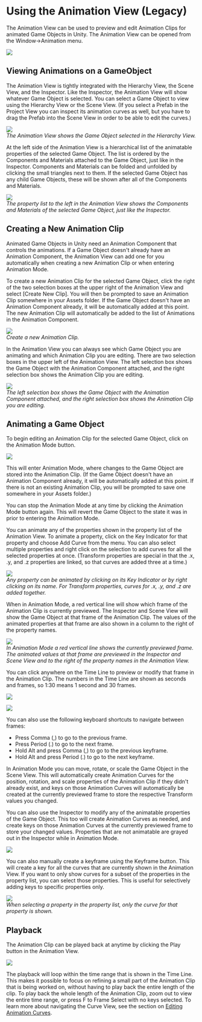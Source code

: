 Using the Animation View (Legacy)
=================================


The <span class=keyword>Animation View</span> can be used to preview and edit <span class=keyword>Animation Clips</span> for animated <span class=keyword>Game Objects</span> in Unity. The <span class=keyword>Animation View</span> can be opened from the <span class=menu>Window->Animation</span> menu.


![](http://docwiki.hq.unity3d.com/uploads/Main/AnimationEditorMenu.png)  


Viewing Animations on a GameObject
----------------------------------


The <span class=keyword>Animation View</span> is tightly integrated with the <span class=keyword>Hierarchy View</span>, the <span class=keyword>Scene View</span>, and the <span class=keyword>Inspector</span>. Like the Inspector, the Animation View will show whatever <span class=keyword>Game Object</span> is selected. You can select a Game Object to view using the <span class=keyword>Hierarchy View</span> or the <span class=keyword>Scene View</span>. (If you select a Prefab in the <span class=keyword>Project View</span> you can inspect its animation curves as well, but you have to drag the Prefab into the Scene View in order to be able to edit the curves.)


![](http://docwiki.hq.unity3d.com/uploads/Main/AnimationEditorShowsSelectedPP.png)  
_The <span class=keyword>Animation View</span> shows the <span class=keyword>Game Object</span> selected in the <span class=keyword>Hierarchy View</span>._

At the left side of the <span class=keyword>Animation View</span> is a hierarchical list of the animatable properties of the selected <span class=keyword>Game Object</span>. The list is ordered by the <span class=keyword>Components</span> and <span class=keyword>Materials</span> attached to the Game Object, just like in the <span class=keyword>Inspector</span>. Components and Materials can be folded and unfolded by clicking the small triangles next to them. If the selected Game Object has any child Game Objects, these will be shown after all of the Components and Materials.


![](http://docwiki.hq.unity3d.com/uploads/Main/AnimationEditorMatchesInspectorPP.png)  
_The property list to the left in the <span class=keyword>Animation View</span> shows the Components and Materials of the selected <span class=keyword>Game Object</span>, just like the <span class=keyword>Inspector</span>._


Creating a New Animation Clip
-----------------------------


Animated <span class=keyword>Game Objects</span> in Unity need an <span class=keyword>Animation Component</span> that controls the animations. If a Game Object doesn't already have an Animation Component, the <span class=keyword>Animation View</span> can add one for you automatically when creating a new <span class=keyword>Animation Clip</span> or when entering <span class=keyword>Animation Mode</span>.

To create a new <span class=keyword>Animation Clip</span> for the selected <span class=keyword>Game Object</span>, click the right of the two selection boxes at the upper right of the <span class=keyword>Animation View</span> and select <span class=menu>[Create New Clip]</span>. You will then be prompted to save an Animation Clip somewhere in your <span class=keyword>Assets</span> folder. If the Game Object doesn't have an <span class=keyword>Animation Component</span> already, it will be automatically added at this point. The new <span class=keyword>Animation Clip</span> will automatically be added to the list of Animations in the Animation Component.


![](http://docwiki.hq.unity3d.com/uploads/Main/AnimationEditorNewClip.png)  
_Create a new <span class=keyword>Animation Clip</span>._

In the <span class=keyword>Animation View</span> you can always see which <span class=keyword>Game Object</span> you are animating and which <span class=keyword>Animation Clip</span> you are editing. There are two selection boxes in the upper left of the Animation View. The left selection box shows the <span class=keyword>Game Object</span> with the <span class=keyword>Animation Component</span> attached, and the right selection box shows the <span class=keyword>Animation Clip</span> you are editing.


![](http://docwiki.hq.unity3d.com/uploads/Main/AnimationEditorNewAnimationPP.png)  
_The left selection box shows the <span class=keyword>Game Object</span> with the <span class=keyword>Animation Component</span> attached, and the right selection box shows the <span class=keyword>Animation Clip</span> you are editing._


Animating a Game Object
-----------------------


To begin editing an Animation Clip for the selected Game Object, click on the <span class=menu>Animation Mode button</span>.


![](http://docwiki.hq.unity3d.com/uploads/Main/AnimationEditorAnimationModeButton.png)  

This will enter <span class=keyword>Animation Mode</span>, where changes to the Game Object are stored into the <span class=keyword>Animation Clip</span>. (If the Game Object doesn't have an <span class=keyword>Animation Component</span> already, it will be automatically added at this point. If there is not an existing <span class=keyword>Animation Clip</span>, you will be prompted to save one somewhere in your <span class=keyword>Assets</span> folder.)

You can stop the <span class=keyword>Animation Mode</span> at any time by clicking the <span class=menu>Animation Mode button</span> again. This will revert the <span class=keyword>Game Object</span> to the state it was in prior to entering the Animation Mode.

You can animate any of the properties shown in the property list of the <span class=keyword>Animation View</span>. To animate a property, click on the <span class=menu>Key Indicator</span> for that property and choose <span class=menu>Add Curve</span> from the menu. You can also select multiple properties and right click on the selection to add curves for all the selected properties at once. (<span class=component>Transform</span> properties are special in that the <span class=component>.x</span>, <span class=component>.y</span>, and <span class=component>.z</span> properties are linked, so that curves are added three at a time.)


![](http://docwiki.hq.unity3d.com/uploads/Main/AnimationEditorAddCurves.png)  
_Any property can be animated by clicking on its <span class=menu>Key Indicator</span> or by right clicking on its name. For <span class=component>Transform</span> properties, curves for <span class=menu>.x</span>, <span class=menu>.y</span>, and <span class=menu>.z</span> are added together._

When in <span class=keyword>Animation Mode</span>, a red vertical line will show which frame of the <span class=keyword>Animation Clip</span> is currently previewed. The <span class=keyword>Inspector</span> and <span class=keyword>Scene View</span> will show the Game Object at that frame of the Animation Clip. The values of the animated properties at that frame are also shown in a column to the right of the property names.


![](http://docwiki.hq.unity3d.com/uploads/Main/AnimationEditorPreviewFramePP.png)  
_In <span class=keyword>Animation Mode</span> a red vertical line shows the currently previewed frame. The animated values at that frame are previewed in the <span class=keyword>Inspector</span> and <span class=keyword>Scene View</span> and to the right of the property names in the <span class=keyword>Animation View</span>._

You can click anywhere on the <span class=menu>Time Line</span> to preview or modify that frame in the Animation Clip. The numbers in the <span class=menu>Time Line</span> are shown as seconds and frames, so 1:30 means 1 second and 30 frames.


![](http://docwiki.hq.unity3d.com/uploads/Main/AnimationEditorTimeLine.png)  

![](http://docwiki.hq.unity3d.com/uploads/Main/AnimationEditorFrameNavigation.png)  

You can also use the following keyboard shortcuts to navigate between frames:

* Press <span class=menu>Comma</span> (<span class=menu>,</span>) to go to the previous frame.
* Press <span class=menu>Period</span> (<span class=menu>.</span>) to go to the next frame.
* Hold Alt and press <span class=menu>Comma</span> (<span class=menu>,</span>) to go to the previous <span class=keyword>keyframe</span>.
* Hold Alt and press <span class=menu>Period</span> (<span class=menu>.</span>) to go to the next <span class=keyword>keyframe</span>.

In <span class=keyword>Animation Mode</span> you can move, rotate, or scale the <span class=keyword>Game Object</span> in the <span class=keyword>Scene View</span>. This will automatically create <span class=keyword>Animation Curves</span> for the position, rotation, and scale properties of the <span class=keyword>Animation Clip</span> if they didn't already exist, and keys on those Animation Curves will automatically be created at the currently previewed frame to store the respective <span class=menu>Transform</span> values you changed.

You can also use the <span class=keyword>Inspector</span> to modify any of the animatable properties of the <span class=keyword>Game Object</span>. This too will create <span class=keyword>Animation Curves</span> as needed, and create <span class=keyword>keys</span> on those Animation Curves at the currently previewed frame to store your changed values. Properties that are not animatable are grayed out in the <span class=keyword>Inspector</span> while in Animation Mode.


![](http://docwiki.hq.unity3d.com/uploads/Main/AnimationEditorKeyframeButton.png)  

You can also manually create a <span class=keyword>keyframe</span> using the <span class=menu>Keyframe button</span>. This will create a key for all the curves that are currently shown in the <span class=keyword>Animation View</span>. If you want to only show curves for a subset of the properties in the property list, you can select those properties. This is useful for selectively adding keys to specific properties only.


![](http://docwiki.hq.unity3d.com/uploads/Main/AnimationEditorSelectedPropertyShown.png)  
_When selecting a property in the property list, only the curve for that property is shown._


Playback
--------


The <span class=keyword>Animation Clip</span> can be played back at anytime by clicking the <span class=menu>Play button</span> in the <span class=keyword>Animation View</span>.


![](http://docwiki.hq.unity3d.com/uploads/Main/AnimationEditorPlayButton.png)  

The playback will loop within the time range that is shown in the <span class=menu>Time Line</span>. This makes it possible to focus on refining a small part of the <span class=keyword>Animation Clip</span> that is being worked on, without having to play back the entire length of the clip. To play back the whole length of the <span class=keyword>Animation Clip</span>, zoom out to view the entire time range, or press <span class=menu>F</span> to Frame Select with no <span class=keyword>keys</span> selected. To learn more about navigating the <span class=menu>Curve View</span>, see the section on [Editing Animation Curves](animeditor-AnimationCurves.md).

